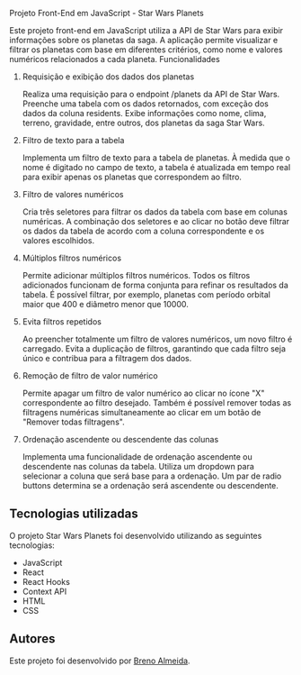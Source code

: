 Projeto Front-End em JavaScript - Star Wars Planets

Este projeto front-end em JavaScript utiliza a API de Star Wars para exibir informações sobre os planetas da saga. A aplicação permite visualizar e filtrar os planetas com base em diferentes critérios, como nome e valores numéricos relacionados a cada planeta.
Funcionalidades
1. Requisição e exibição dos dados dos planetas

    Realiza uma requisição para o endpoint /planets da API de Star Wars.
    Preenche uma tabela com os dados retornados, com exceção dos dados da coluna residents.
    Exibe informações como nome, clima, terreno, gravidade, entre outros, dos planetas da saga Star Wars.

2. Filtro de texto para a tabela

    Implementa um filtro de texto para a tabela de planetas.
    À medida que o nome é digitado no campo de texto, a tabela é atualizada em tempo real para exibir apenas os planetas que correspondem ao filtro.

3. Filtro de valores numéricos

    Cria três seletores para filtrar os dados da tabela com base em colunas numéricas.
    A combinação dos seletores e ao clicar no botão deve filtrar os dados da tabela de acordo com a coluna correspondente e os valores escolhidos.

4. Múltiplos filtros numéricos

    Permite adicionar múltiplos filtros numéricos.
    Todos os filtros adicionados funcionam de forma conjunta para refinar os resultados da tabela.
    É possível filtrar, por exemplo, planetas com período orbital maior que 400 e diâmetro menor que 10000.

6. Evita filtros repetidos

    Ao preencher totalmente um filtro de valores numéricos, um novo filtro é carregado.
    Evita a duplicação de filtros, garantindo que cada filtro seja único e contribua para a filtragem dos dados.

7. Remoção de filtro de valor numérico

    Permite apagar um filtro de valor numérico ao clicar no ícone "X" correspondente ao filtro desejado.
    Também é possível remover todas as filtragens numéricas simultaneamente ao clicar em um botão de "Remover todas filtragens".

9. Ordenação ascendente ou descendente das colunas

    Implementa uma funcionalidade de ordenação ascendente ou descendente nas colunas da tabela.
    Utiliza um dropdown para selecionar a coluna que será base para a ordenação.
    Um par de radio buttons determina se a ordenação será ascendente ou descendente.

## Tecnologias utilizadas

O projeto Star Wars Planets foi desenvolvido utilizando as seguintes tecnologias:

- JavaScript
- React
- React Hooks
- Context API
- HTML
- CSS

## Autores

Este projeto foi desenvolvido por [Breno Almeida](https://github.com/brenoealmeida).
